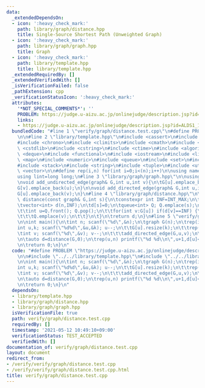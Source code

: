 ```yaml
---
data:
  _extendedDependsOn:
  - icon: ':heavy_check_mark:'
    path: library/graph/distance.hpp
    title: Single-Source Shortest Path (Unweighted Graph)
  - icon: ':heavy_check_mark:'
    path: library/graph/graph.hpp
    title: Graph
  - icon: ':heavy_check_mark:'
    path: library/template.hpp
    title: library/template.hpp
  _extendedRequiredBy: []
  _extendedVerifiedWith: []
  _isVerificationFailed: false
  _pathExtension: cpp
  _verificationStatusIcon: ':heavy_check_mark:'
  attributes:
    '*NOT_SPECIAL_COMMENTS*': ''
    PROBLEM: https://judge.u-aizu.ac.jp/onlinejudge/description.jsp?id=ALDS1_11_C
    links:
    - https://judge.u-aizu.ac.jp/onlinejudge/description.jsp?id=ALDS1_11_C
  bundledCode: "#line 1 \"verify/graph/distance.test.cpp\"\n#define PROBLEM \"https://judge.u-aizu.ac.jp/onlinejudge/description.jsp?id=ALDS1_11_C\"\
    \n\n#line 2 \"library/template.hpp\"\n#include <cassert>\n#include <cctype>\n\
    #include <chrono>\n#include <climits>\n#include <cmath>\n#include <cstdio>\n#include\
    \ <cstdlib>\n#include <cstring>\n#include <ctime>\n#include <algorithm>\n#include\
    \ <deque>\n#include <functional>\n#include <iostream>\n#include <limits>\n#include\
    \ <map>\n#include <numeric>\n#include <queue>\n#include <set>\n#include <sstream>\n\
    #include <stack>\n#include <string>\n#include <tuple>\n#include <utility>\n#include\
    \ <vector>\n\n#define rep(i,n) for(int i=0;i<(n);i++)\n\nusing namespace std;\n\
    using lint=long long;\n#line 3 \"library/graph/graph.hpp\"\n\nusing graph=vector<vector<int>>;\n\
    \nvoid add_undirected_edge(graph& G,int u,int v){\n\tG[u].emplace_back(v);\n\t\
    G[v].emplace_back(u);\n}\n\nvoid add_directed_edge(graph& G,int u,int v){\n\t\
    G[u].emplace_back(v);\n}\n#line 4 \"library/graph/distance.hpp\"\n\nvector<int>\
    \ distance(const graph& G,int s){\n\tconstexpr int INF=INT_MAX;\n\tint n=G.size();\n\
    \tvector<int> d(n,INF);\n\td[s]=0;\n\tqueue<int> Q; Q.emplace(s);\n\twhile(!Q.empty()){\n\
    \t\tint u=Q.front(); Q.pop();\n\t\tfor(int v:G[u]) if(d[v]==INF) {\n\t\t\td[v]=d[u]+1;\n\
    \t\t\tQ.emplace(v);\n\t\t}\n\t}\n\treturn d;\n}\n#line 5 \"verify/graph/distance.test.cpp\"\
    \n\nint main(){\n\tint n; scanf(\"%d\",&n);\n\tgraph G(n);\n\trep(i,n){\n\t\t\
    int u,k; scanf(\"%d%d\",&u,&k); u--;\n\t\tG[u].resize(k);\n\t\trep(j,k){\n\t\t\
    \tint v; scanf(\"%d\",&v); v--;\n\t\t\tadd_directed_edge(G,u,v);\n\t\t}\n\t}\n\
    \n\tauto d=distance(G,0);\n\trep(u,n) printf(\"%d %d\\n\",u+1,d[u]<INT_MAX?d[u]:-1);\n\
    \n\treturn 0;\n}\n"
  code: "#define PROBLEM \"https://judge.u-aizu.ac.jp/onlinejudge/description.jsp?id=ALDS1_11_C\"\
    \n\n#include \"../../library/template.hpp\"\n#include \"../../library/graph/distance.hpp\"\
    \n\nint main(){\n\tint n; scanf(\"%d\",&n);\n\tgraph G(n);\n\trep(i,n){\n\t\t\
    int u,k; scanf(\"%d%d\",&u,&k); u--;\n\t\tG[u].resize(k);\n\t\trep(j,k){\n\t\t\
    \tint v; scanf(\"%d\",&v); v--;\n\t\t\tadd_directed_edge(G,u,v);\n\t\t}\n\t}\n\
    \n\tauto d=distance(G,0);\n\trep(u,n) printf(\"%d %d\\n\",u+1,d[u]<INT_MAX?d[u]:-1);\n\
    \n\treturn 0;\n}\n"
  dependsOn:
  - library/template.hpp
  - library/graph/distance.hpp
  - library/graph/graph.hpp
  isVerificationFile: true
  path: verify/graph/distance.test.cpp
  requiredBy: []
  timestamp: '2021-05-12 10:49:10+09:00'
  verificationStatus: TEST_ACCEPTED
  verifiedWith: []
documentation_of: verify/graph/distance.test.cpp
layout: document
redirect_from:
- /verify/verify/graph/distance.test.cpp
- /verify/verify/graph/distance.test.cpp.html
title: verify/graph/distance.test.cpp
---
```

